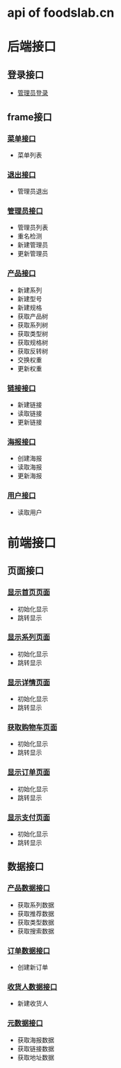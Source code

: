 # api of foodslab.cn
# 后端接口
## 登录接口
- [管理员登录](backend/login.md)
## frame接口
### [菜单接口](backend/frame.md)
- 菜单列表
### [退出接口](backend/frame.md)
- 管理员退出
### [管理员接口](backend/frame_manager.md)
- 管理员列表
- 重名检测
- 新建管理员
- 更新管理员
### [产品接口](backend/frame_product.md)
- 新建系列
- 新建型号
- 新建规格
- 获取产品树
- 获取系列树
- 获取类型树
- 获取规格树
- 获取反转树
- 交换权重
- 更新权重
### [链接接口](backend/frame_link.md)
- 新建链接
- 读取链接
- 更新链接
### [海报接口](backend/frame_poster.md)
- 创建海报
- 读取海报
- 更新海报
### [用户接口](backend/frame_user.md)
- 读取用户


# **前端接口**
## 页面接口
### [显示首页页面](frontend/index.md)
- 初始化显示
- 跳转显示
### [显示系列页面](frontend/series.md)
- 初始化显示
- 跳转显示
### [显示详情页面](frontend/detail.md)
- 初始化显示
- 跳转显示
### [获取购物车页面](frontend/cart.md)
- 初始化显示
- 跳转显示
### [显示订单页面](frontend/order.md)
- 初始化显示
- 跳转显示
### [显示支付页面](frontend/billing.md)
- 初始化显示
- 跳转显示

## 数据接口
### [产品数据接口](frontend/product.md)
- 获取系列数据
- 获取推荐数据
- 获取类型数据
- 获取搜索数据
### [订单数据接口](frontend/order.md)
- 创建新订单
### [收货人数据接口](frontend/receiver.md)
- 新建收货人
### [元数据接口](frontend/meta.md)
- 获取海报数据
- 获取链接数据
- 获取地址数据

